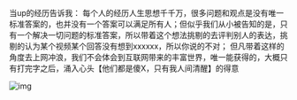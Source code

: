 当up的经历告诉我：
每个人的经历人生思想千千万，很多问题和观点是没有唯一标准答案的，也并没有一个答案可以满足所有人；但似乎我们从小被告知的是，只有一个解决一切问题的标准答案，所以带着这个想法挑剔的去评判别人的表达，挑剔的认为某个视频某个回答没有想到xxxxxx，所以你说的不对；
但凡带着这样的角度去上网冲浪，我们不会体会到互联网带来的丰富世界，唯一能获得的，大概只有打完字之后，涌入心头【他们都是傻X，只有我人间清醒】的得意



![img](https://muyun-blog-pic.oss-cn-shanghai.aliyuncs.com/picgo/dc0247f03c780c091bf4f4f85d5b399de34cf772.png@518w.webp)